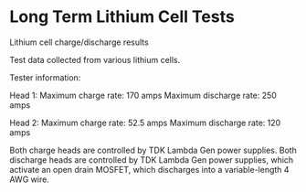 # Long Term Lithium Cell Tests
 Lithium cell charge/discharge results

Test data collected from various lithium cells.

Tester information:

Head 1:
Maximum charge rate: 170 amps
Maximum discharge rate: 250 amps

Head 2:
Maximum charge rate: 52.5 amps
Maximum discharge rate: 120 amps

Both charge heads are controlled by TDK Lambda Gen power supplies.
Both discharge heads are controlled by TDK Lambda Gen power supplies, which activate an open drain MOSFET, which discharges into a variable-length 4 AWG wire.
